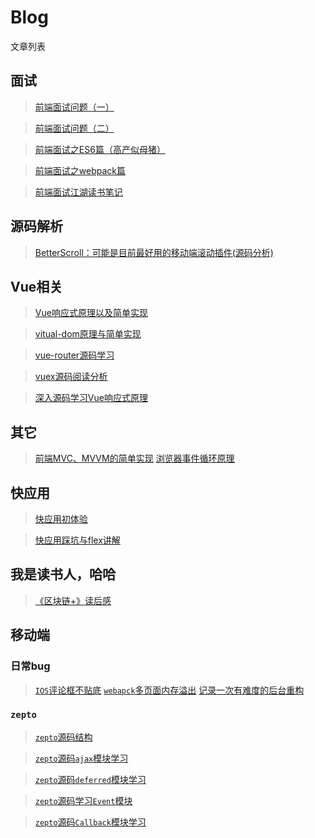 # Blog


文章列表
## 面试
> [前端面试问题（一）](https://github.com/skychenbo/interviewr/issues/1)

> [前端面试问题（二）](https://github.com/skychenbo/interviewr/issues/2)

> [前端面试之ES6篇（高产似母猪）](https://github.com/skychenbo/interviewr/issues/3)

> [前端面试之webpack篇](https://github.com/skychenbo/interviewr/issues/4)

> [前端面试江湖读书笔记](https://github.com/skychenbo/Blog/issues/8)

## 源码解析
> [BetterScroll：可能是目前最好用的移动端滚动插件(源码分析)](https://github.com/skychenbo/Blog/issues/6)

## Vue相关
> [Vue响应式原理以及简单实现](https://github.com/skychenbo/Blog/issues/9)

> [vitual-dom原理与简单实现](https://github.com/skychenbo/Blog/issues/7)

> [vue-router源码学习](https://github.com/skychenbo/Blog/issues/12)

> [vuex源码阅读分析](https://github.com/skychenbo/Blog/issues/10)

> [深入源码学习Vue响应式原理](https://github.com/skychenbo/Blog/issues/30)


## 其它

> [前端MVC、MVVM的简单实现](https://github.com/skychenbo/Blog/issues/11)
> [浏览器事件循环原理](https://github.com/skychenbo/Blog/issues/28)


## 快应用

> [快应用初体验](https://github.com/skychenbo/Blog/issues/16)

> [快应用踩坑与flex讲解](https://github.com/skychenbo/Blog/issues/17)


## 我是读书人，哈哈
> [《区块链+》读后感](https://github.com/skychenbo/Blog/issues/13)


## 移动端
### 日常bug
> [`IOS`评论框不贴底](https://github.com/skychenbo/Blog/issues/26)
> [`webapck`多页面内存溢出](https://github.com/skychenbo/Blog/issues/27)
> [记录一次有难度的后台重构](https://github.com/skychenbo/Blog/issues/31)


### `zepto`
> [`zepto`源码结构](https://github.com/skychenbo/Blog/issues/20)

> [`zepto`源码`ajax`模块学习](https://github.com/skychenbo/Blog/issues/21)

> [`zepto`源码`deferred`模块学习](https://github.com/skychenbo/Blog/issues/22)

> [`zepto`源码学习`Event`模块](https://github.com/skychenbo/Blog/issues/23)

> [`zepto`源码`Callback`模块学习](https://github.com/skychenbo/Blog/issues/25)
